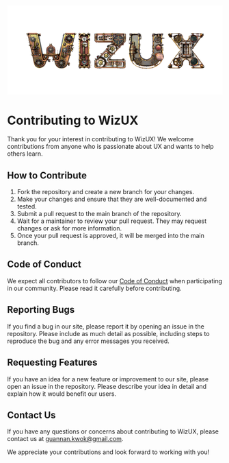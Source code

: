 ![title](images/logo_transparent.png)

# Contributing to WizUX

Thank you for your interest in contributing to WizUX! We welcome contributions from anyone who is passionate about UX and wants to help others learn.

## How to Contribute

1. Fork the repository and create a new branch for your changes.
2. Make your changes and ensure that they are well-documented and tested.
3. Submit a pull request to the main branch of the repository.
4. Wait for a maintainer to review your pull request. They may request changes or ask for more information.
5. Once your pull request is approved, it will be merged into the main branch.

## Code of Conduct

We expect all contributors to follow our [Code of Conduct](CODE_OF_CONDUCT.md) when participating in our community. Please read it carefully before contributing.

## Reporting Bugs

If you find a bug in our site, please report it by opening an issue in the repository. Please include as much detail as possible, including steps to reproduce the bug and any error messages you received.

## Requesting Features

If you have an idea for a new feature or improvement to our site, please open an issue in the repository. Please describe your idea in detail and explain how it would benefit our users.

## Contact Us

If you have any questions or concerns about contributing to WizUX, please contact us at [guannan.kwok@gmail.com](mailto:guannan.kwok@gmail.com).

We appreciate your contributions and look forward to working with you!


